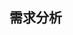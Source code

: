 ## 需求分析


<!--stackedit_data:
eyJoaXN0b3J5IjpbLTczNjIxNzI1NiwtMTkwMTMxMTc4NiwzND
c4MDk0NDYsLTU1NzM2MzU5XX0=
-->